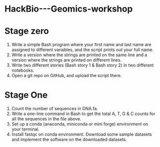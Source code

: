 # HackBio---Geomics-workshop
# Stage zero
1) Write a simple Bash program where your first name and last name are assigned to different variables,  and the script prints out your full name.
2) Write a version where the strings are printed on the same line and a version where the strings are printed on different lines.
3) Write two different stories (Bash story 1 & Bash story 2) in two different notebooks.
4) Open a git repo on GitHub, and upload the script there.
# Stage One
1) Count the number of sequences in DNA.fa.
2) Write a one-line command in Bash to get the total A, T, G & C counts for all the sequences in the file above.
3) Set up a conda (anaconda, miniconda or mini forge) environment on your terminal.
4) Install fastqc on conda environment. Download some sample datasets and implement the software on the downloaded datasets.
